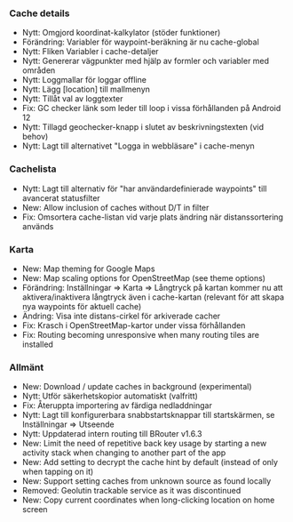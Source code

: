 ### Cache details

- Nytt: Omgjord koordinat-kalkylator (stöder funktioner)
- Förändring: Variabler för waypoint-beräkning är nu cache-global
- Nytt: Fliken Variabler i cache-detaljer
- Nytt: Genererar vägpunkter med hjälp av formler och variabler med områden
- Nytt: Loggmallar för loggar offline
- Nytt: Lägg \[location\] till mallmenyn
- Nytt: Tillåt val av loggtexter
- Fix: GC checker länk som leder till loop i vissa förhållanden på Android 12
- Nytt: Tillagd geochecker-knapp i slutet av beskrivningstexten (vid behov)
- Nytt: Lagt till alternativet "Logga in webbläsare" i cache-menyn

### Cachelista

- Nytt: Lagt till alternativ för "har användardefinierade waypoints" till avancerat statusfilter
- New: Allow inclusion of caches without D/T in filter
- Fix: Omsortera cache-listan vid varje plats ändring när distanssortering används

### Karta

- New: Map theming for Google Maps
- New: Map scaling options for OpenStreetMap (see theme options)
- Förändring: Inställningar => Karta => Långtryck på kartan kommer nu att aktivera/inaktivera långtryck även i cache-kartan (relevant för att skapa nya waypoints för aktuell cache)
- Ändring: Visa inte distans-cirkel för arkiverade cacher
- Fix: Krasch i OpenStreetMap-kartor under vissa förhållanden
- Fix: Routing becoming unresponsive when many routing tiles are installed

### Allmänt

- New: Download / update caches in background (experimental)
- Nytt: Utför säkerhetskopior automatiskt (valfritt)
- Fix: Återuppta importering av färdiga nedladdningar
- Nytt: Lagt till konfigurerbara snabbstartsknappar till startskärmen, se Inställningar => Utseende
- Nytt: Uppdaterad intern routing till BRouter v1.6.3
- New: Limit the need of repetitive back key usage by starting a new activity stack when changing to another part of the app
- New: Add setting to decrypt the cache hint by default (instead of only when tapping on it)
- New: Support setting caches from unknown source as found locally
- Removed: Geolutin trackable service as it was discontinued
- New: Copy current coordinates when long-clicking location on home screen

